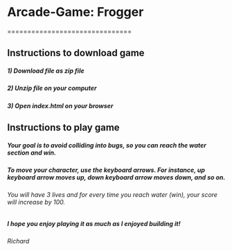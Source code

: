 # Arcade-Game: Frogger
===============================

## Instructions to download game
##### 1) Download file as zip file
##### 2) Unzip file on your computer
##### 3) Open **index.html** on your browser

## Instructions to play game
##### Your goal is to avoid colliding into bugs, so you can reach the water section and win. 
##### To move your character, use the keyboard arrows. For instance, up keyboard arrow moves up, down keyboard arrow moves down, and so on.
###### You will have 3 lives and for every time you reach water (win), your score will increase by 100.

##### I hope you enjoy playing it as much as I enjoyed building it!

###### Richard